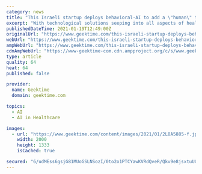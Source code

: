 ```yaml
---
category: news
title: "This Israeli startup deploys behavioral-AI to add a \"human\" touch to healthcare compliance"
excerpt: "With technological solutions seeping into all aspects of healthcare today, Israeli startup Well-Beat secures a government grant to empower patients and caregivers alike to keep on their recommended treatment"
publishedDateTime: 2021-01-19T12:49:00Z
originalUrl: "https://www.geektime.com/this-israeli-startup-deploys-behavioral-ai-to-add-a-human-touch-to-healthcare/"
webUrl: "https://www.geektime.com/this-israeli-startup-deploys-behavioral-ai-to-add-a-human-touch-to-healthcare/"
ampWebUrl: "https://www.geektime.com/this-israeli-startup-deploys-behavioral-ai-to-add-a-human-touch-to-healthcare/amp/"
cdnAmpWebUrl: "https://www-geektime-com.cdn.ampproject.org/c/s/www.geektime.com/this-israeli-startup-deploys-behavioral-ai-to-add-a-human-touch-to-healthcare/amp/"
type: article
quality: 64
heat: 64
published: false

provider:
  name: Geektime
  domain: geektime.com

topics:
  - AI
  - AI in Healthcare

images:
  - url: "https://www.geektime.com/content/images/2021/01/2L8A5885-f.jpg"
    width: 2000
    height: 1333
    isCached: true

secured: "6/udMEss6gsjG81MUoGSLNSozI/0to2o1PTCYawKVRdQveR/Qkv9e8jsxtuUUXXoRulfSEswFD4OHiA4cLGQH/uuKByzA4uhJJqJDbPjYUQsDm07uRvAID8HIV5zOTUPyjdud8wNkrXsaYPTL5nuNPlO/9AUpsZrh6peK9DS1sHDYtb0FIiivRr2Nt+kRkSw/d8BrQbhmp+Zex+4lxKPNsNVmkUnmlVbCtBEb5p5PGI4GLc3SLu3rslv5JotL1w7udmKSEMZ6arhAHHgIJQcQeRgtZVMfH8ePacjSnsuy/ThGwoE5WlS5rhuQjWBNVR+YCxKYhsgBaj40dA4wm8fTmFmnOBMlrm4CthNjToFZQA=;JRQxmQIG36We6d9VaLfMrw=="
---
```


